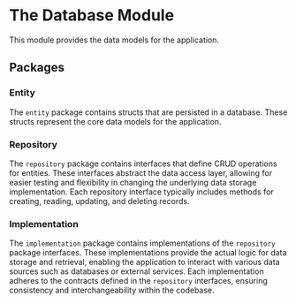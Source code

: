 # The Database Module

This module provides the data models for the application.

## Packages

### Entity

The `entity` package contains structs that are persisted in a database. These structs represent the core data models for the application.

### Repository

The `repository` package contains interfaces that define CRUD operations for entities. These interfaces abstract the data access layer, allowing for easier testing and flexibility in changing the underlying data storage implementation. Each repository interface typically includes methods for creating, reading, updating, and deleting records.

### Implementation

The `implementation` package contains implementations of the `repository` package interfaces. These implementations provide the actual logic for data storage and retrieval, enabling the application to interact with various data sources such as databases or external services. Each implementation adheres to the contracts defined in the `repository` interfaces, ensuring consistency and interchangeability within the codebase.
